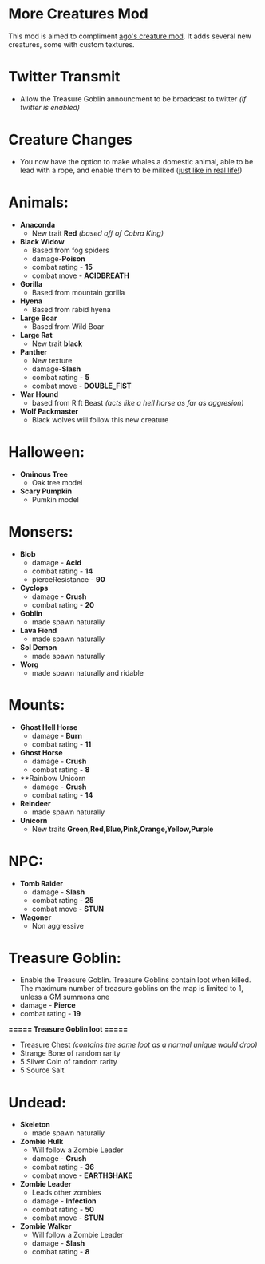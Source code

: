 # More Creatures Mod
This mod is aimed to compliment [ago's creature mod](https://github.com/ago1024/CreatureMod). It adds several new creatures, some with custom textures.

# Twitter Transmit
* Allow the Treasure Goblin announcment to be broadcast to twitter *(if twitter is enabled)*

# Creature Changes
* You now have the option to make whales a domestic animal, able to be lead with a rope, and enable them to be milked ([just like in real life!](http://www.whalefacts.org/whale-milk/))
# Animals:
* **Anaconda**
  * New trait **Red** *(based off of Cobra King)*
* **Black Widow**
  * Based from fog spiders
  * damage-**Poison**
  * combat rating - **15**
  * combat move - **ACIDBREATH**
* **Gorilla**
  * Based from mountain gorilla
* **Hyena**
  * Based from rabid hyena
* **Large Boar**
  * Based from Wild Boar
* **Large Rat**
  * New trait **black**
* **Panther**
  * New texture
   * damage-**Slash**
  * combat rating - **5**
  * combat move - **DOUBLE_FIST**
* **War Hound**
  * based from Rift Beast *(acts like a hell horse as far as aggresion)*
* **Wolf Packmaster**
  * Black wolves will follow this new creature

# Halloween:
* **Ominous Tree**
  * Oak tree model
* **Scary Pumpkin**
  * Pumkin model

# Monsers:
* **Blob**
  * damage - **Acid**
  * combat rating - **14**
  * pierceResistance - **90**
* **Cyclops**
  * damage - **Crush**
  * combat rating - **20**
* **Goblin**
  * made spawn naturally
* **Lava Fiend**
  * made spawn naturally
* **Sol Demon**
  * made spawn naturally
* **Worg**
  * made spawn naturally and ridable

# Mounts:
* **Ghost Hell Horse**
  * damage - **Burn**
  * combat rating - **11**
* **Ghost Horse**
  * damage - **Crush**
  * combat rating - **8**
* **Rainbow Unicorn
  * damage - **Crush**
  * combat rating - **14**
* **Reindeer**
  * made spawn naturally
* **Unicorn**
  * New traits **Green,Red,Blue,Pink,Orange,Yellow,Purple**
# NPC:
* **Tomb Raider**
  * damage - **Slash**
  * combat rating - **25**
  * combat move - **STUN**
* **Wagoner** 
  * Non aggressive

# Treasure Goblin:
* Enable the Treasure Goblin. Treasure Goblins contain loot when killed. The maximum number of treasure goblins on the map is limited to 1, unless a GM summons one
 * damage - **Pierce**
 * combat rating - **19**

**===== Treasure Goblin loot =====**
  * Treasure Chest *(contains the same loot as a normal unique would drop)*
  * Strange Bone of random rarity
  * 5 Silver Coin of random rarity
  * 5 Source Salt

# Undead:
* **Skeleton**
  * made spawn naturally
* **Zombie Hulk**
  * Will follow a Zombie Leader
  * damage - **Crush**
  * combat rating - **36**
  * combat move - **EARTHSHAKE**
* **Zombie Leader**
  * Leads other zombies
  * damage - **Infection**
  * combat rating - **50**
  * combat move - **STUN**
* **Zombie Walker**
  * Will follow a Zombie Leader
  * damage - **Slash**
  * combat rating - **8**
